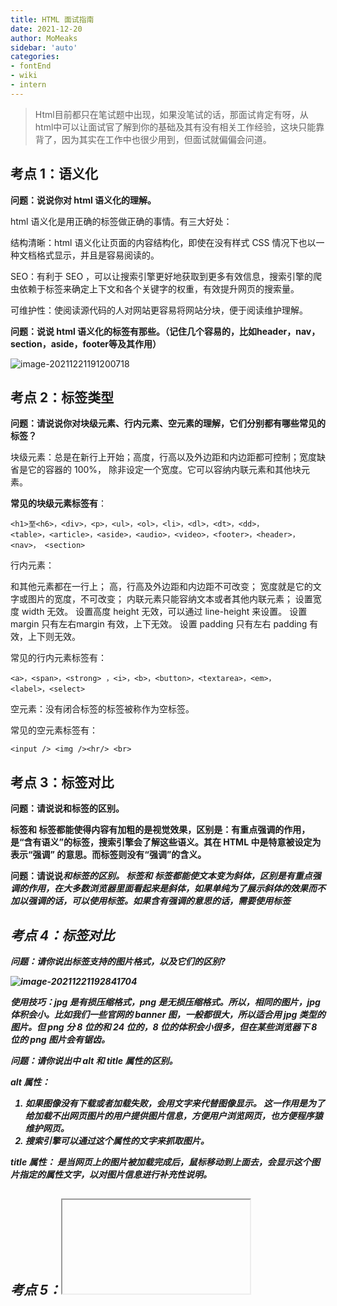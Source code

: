 ```yaml
---
title: HTML 面试指南
date: 2021-12-20
author: MoMeaks
sidebar: 'auto'
categories:
- fontEnd
- wiki
- intern
---
```


> Html目前都只在笔试题中出现，如果没笔试的话，那面试肯定有呀，从html中可以让面试官了解到你的基础及其有没有相关工作经验，这块只能靠背了，因为其实在工作中也很少用到，但面试就偏偏会问道。

## 考点 1：语义化

**问题：说说你对 html 语义化的理解。**

html 语义化是用正确的标签做正确的事情。有三大好处：

结构清晰：html 语义化让页面的内容结构化，即使在没有样式 CSS 情况下也以一种文档格式显示，并且是容易阅读的。

SEO：有利于 SEO ，可以让搜索引擎更好地获取到更多有效信息，搜索引擎的爬虫依赖于标签来确定上下文和各个关键字的权重，有效提升网页的搜索量。

可维护性：使阅读源代码的人对网站更容易将网站分块，便于阅读维护理解。

**问题：说说 html 语义化的标签有那些。（记住几个容易的，比如header，nav，section，aside，footer等及其作用）**

![image-20211221191200718](https://mc-web-1259409954.cos.ap-guangzhou.myqcloud.com/MyImages/image-20211221191200718.png)

## 考点 2：标签类型

**问题：请说说你对块级元素、行内元素、空元素的理解，它们分别都有哪些常见的标签？**

块级元素：总是在新行上开始；高度，行高以及外边距和内边距都可控制；宽度缺省是它的容器的 100%， 除非设定一个宽度。它可以容纳内联元素和其他块元素。

**常见的块级元素标签有**：

```
<h1>至<h6>，<div>，<p>，<ul>，<ol>，<li>，<dl>，<dt>，<dd>，
<table>，<article>，<aside>，<audio>，<video>，<footer>，<header>，<nav>， <section>
```

行内元素：

和其他元素都在一行上； 高，行高及外边距和内边距不可改变； 宽度就是它的文字或图片的宽度，不可改变； 内联元素只能容纳文本或者其他内联元素； 设置宽度 width 无效。 设置高度 height 无效，可以通过 line-height 来设置。 设置 margin 只有左右margin 有效，上下无效。 设置 padding 只有左右 padding 有效，上下则无效。

常见的行内元素标签有：

```
<a>，<span>，<strong> ，<i>，<b>，<button>，<textarea>，<em>，
<label>，<select>
```

空元素：没有闭合标签的标签被称作为空标签。

常见的空元素标签有：

```
<input /> <img /><hr/> <br>
```

## 考点 3：标签对比

**问题：请说说<strong>和<b>标签的区别。**

<strong>标签和<b> 标签都能使得内容有加粗的是视觉效果，区别是：<strong>有重点强调的作用，<strong>是“含有语义”的标签，搜索引擎会了解这些语义。其在 HTML 中是特意被设定为表示“强调” 的意思。而<b>标签则没有“强调”的含义。

**问题：请说说<i>和<em>标签的区别。**
<i>标签和<em> 标签都能使文本变为斜体，区别是<em>有重点强调的作用，在大多数浏览器里面看起来是斜体，如果单纯为了展示斜体的效果而不加以强调的话，可以使用<i>标签。如果含有强调的意思的话，需要使用<em>标签

## 考点 4：<img>标签对比

**问题：请你说出<img>标签支持的图片格式，以及它们的区别?**

![image-20211221192841704](https://mc-web-1259409954.cos.ap-guangzhou.myqcloud.com/MyImages/image-20211221192841704.png)

使用技巧：jpg 是有损压缩格式，png 是无损压缩格式。所以，相同的图片，jpg 体积会小。比如我们一些官网的 banner 图，一般都很大，所以适合用 jpg 类型的图片。但 png 分 8 位的和 24 位的，8 位的体积会小很多，但在某些浏览器下 8 位的 png 图片会有锯齿。

**问题：请你说出<img>中 alt 和 title 属性的区别。**

alt 属性：
1.	如果图像没有下载或者加载失败，会用文字来代替图像显示。 这一作用是为了给加载不出网页图片的用户提供图片信息，方便用户浏览网页，也方便程序猿维护网页。
2.	搜索引擎可以通过这个属性的文字来抓取图片。

title 属性：
是当网页上的图片被加载完成后，鼠标移动到上面去，会显示这个图片指定的属性文字，以对图片信息进行补充性说明。

## 考点 5：<iframe>标签

**问题：为什么要尽量少用<iframe>标签，请你说出<iframe>有哪些缺点？**

1.	iframe <u>会阻塞主页面的onload 事件</u>
2.	<u>iframe 和主页面共享连接池，而浏览器对相同域的连接有限制，所以会影响页面的并行加载，会产生很多页面</u>，不容易管理。
3.	如果框架个数多的话，可能会出现上下、左右滚动条，会分散访问者的注意力，用户体验度差。
4.	代码复杂，无法被一些搜索引擎索引到，这一点很关键，现在的搜索引擎爬虫还不能很好的处理 iframe 中的内容，所以使用 iframe 会不利于搜索引擎优化（SEO）。
5.	很多的移动设备无法完全显示框架，设备兼容性差。
6.	iframe 框架页面会增加服务器的http 请求，对于大型网站是不可取的。 

## 考点 6：<label>标签

**问题：Label 的作用是什么？是怎么用的？**

label 标签来定义表单控制间的关系，当用户选择该标签，浏览器会自动将焦点转到和标签相关的表单控件上。

```html
<label for="number">号码：</label>
<input type="text" name="number" id="number"/>
```

## 考点 7：<meta>标签的viewport

**问题：<mete>标签的 viewport 的作用和原理是什么？**

作用：让当前 viewport 的宽度等于设备的宽度，同时不允许用户进行手动缩放。

**原理：**<u>移动端浏览器通常都会在一个比移动端屏幕更宽的虚拟窗口中渲染页面，这个虚拟窗口就是viewport；目的是正常展示没有做移动端适配的网页，让他们完整的展示给用户。</u>

**问题：viewport 属性值都有哪些？**

width：设置 layout viewport 的宽度，为一个正整数，或字符串"width-device"。

height 设置 layout viewport 的高度，这个属性对我们并不重要，很少使用。

initial-scale 设置页面的初始缩放值，为一个数字，可以带小数。

minimum-scale：允许用户的最小缩放值，为一个数字，可以带小数。

maximum-scale：允许用户的最大缩放值，为一个数字，可以带小数。

User-scalable 是否允许用户进行缩放，值为"no"或"yes", no 代表不允许，yes 代表允许这些属性可以同时使用，也可以单独使用或混合使用，多个属性同时使用时用逗号隔开就行了。

Example

```html
<meta name="viewport"
content="width=device-width,initial-scale=1.0,minimum-scale=1.0,maximum-scale=1.0,user-sc alable=no">
```

## 考点 8：HTML5

**问题：请说说你用过哪些HTML5 的新标签。**

1. `<article>` 用来定义独立的内容

2. `<audio> `用来定义声音内容

3. `<canvas>` 用来定义图形

4. `<header>` 用来定义页眉

5. `<footer>` 用来定义页脚

6. `<nav>`用来 定义导航链接

7. `<video>` 用来定义视频

**问题：请说出HTML5 的几个新特性。**

绘画 canvas：HTML5 的一个新元素，它使用 JavaScript 在网页上绘制图形。video 和 audio：用于视频和音频的播放。

本地离线存储：localStorage 长期存储数据，浏览器关闭后数据不丢失。sessionStorage 的数据在浏览器关闭后自动删除。

新的结构标签：语义化更好的内容元素，比如 article，footer，header，nav，section。增强表单：input 的type 属性值新增 calendar,date,time,email,url 等。

新的结构标签：语义化更好的内容元素，比如 article，footer，header，nav，section。增强表单：input 的type 属性值新增 calendar,date,time,email,url 等。

新的技术 webworker，websockt，Geolocation

## 考点 9：增强表单

**问题：你能说说 HTML5 增强表单中新的输入类型属性吗？**

search：用于搜索域，比如站点搜索或 Google 搜索，域显示为常规的文本域。

url ：用于应该包含 URL 地址的输入域在提交表单时，会自动验证 url 域的值。

email：用于应该包含 e-mail 地址的输入域，在提交表单时，会自动验证 email 域的值。datetime：选取时间、日、月、年（UTC 时间）。

date：选取日、月、年 month：选取月、年 。week：选取周和年。

time：选取时间（小时和分钟）。

datetime-local：选取时间、日、月、年（本地时间）。

number：用于应该包含数值的输入域，您还能够设定对所接受的数字的限定。

range：用于应该包含一定范围内数字值的输入域，类型显示为滑动条。

## 考点 10：本地存储

**问题： cookie、localstroage、sessionStorage 的区别？优缺点？**

cookie：是服务器发给客户端的特殊信息，以文本形式存储在客户端，每次请求都会带上 cookie。
cookie 的保存时间：设置过期时间，浏览器关闭后不会清除，保存在硬盘中, 过期时间到期后失效。如果不设置过期时间，保存在内存中, 浏览器关闭后消失。
缺点：
1.	大小受限，单个 cookie 大小不能超过 4kb
2.	用户可以禁用 cookie, 使功能受限。
3.	安全性较低，有些状态不能保存在客户端。
4.	每次访问都要传送 cookie 给服务器，浪费带宽。

cookie 数据有路径（path）的概念，可以限制 cookie 只属于某个路径下。

localStorage 和 sessionStorage 存储大小都是 5MB，都保存在客户端不与服务器端进行交互，只能储存字符串类型，对于复杂的 json 格式可以进行 stringify 和 parse 来处理。区别是 localStorage 是永久储存, 除非主动删除, 否则不会消失；而 sessionStroage 的有效期只是网页在浏览器打开到关闭的时间段。

## 考点 10：其他问题

**问题：前端页面有哪三层构成，分别是什么？作用是什么？**

结构层、表示层、行为层。

**结构层**为页面的骨架，由 HTML 或 XHTML 标记语言创建，用于搭建文档的结构。

**表示层**为页面的样式，由 CSS （层叠样式表）负责创建，用于设置文档的呈现效果。

**行为层**（behaviorlayer）为页面的行为，由 JavaScript 语言创建，用于实现文档的行为

**问题：前端需要注意哪些 SEO？**

1.合理的 title、description、keywords：搜索对着三项的权重逐个减小，title 值强调重点即可，重要关键词出现不要超过 2 次，而且要靠前，不同页面 title 要有所不同；description 把页面内容高度概括，长度合适，不可过分堆砌关键词，不同页面 description 有所不同；keywords 列举出重要关键词即可

2.语义化的 HTML 代码，符合 W3C 规范：语义化代码让搜索引擎容易理解网页

3.重要内容 HTML 代码放在最前：搜索引擎抓取 HTML 顺序是从上到下，有的搜索引擎对抓取长度有限制，保证重要内容一定会被抓取

4.搜索引擎对抓取长度有限制，保证重要内容一定会被抓取

5.重要内容不要用 js 输出：爬虫不会执行 js 获取内容

6.少用 iframe：搜索引擎不会抓取 iframe 中的内容

7.非装饰性图片必须加 alt

8.提高网站速度：网站速度是搜索引擎排序的一个重要指标

**问题：CSS引入的方式有哪些? link和@import的区别是?**

内联 内嵌 外链 导入

区别 ：同时加载,前者无兼容性，后者CSS2.1以下浏览器不支持,Link 支持使用javascript改变样式，后者不可

**问题：介绍一下你对浏览器内核的理解**

主要分成两部分：**渲染引擎(layout engineer或Rendering Engine)和JS引擎**。

**渲染引擎：**负责取得网页的内容（HTML、XML、图像等等）、整理讯息（例如加入CSS等），以及计算网页的显示方式，然后会输出至显示器或打印机。浏览器的内核的不同对于网页的语法解释会有不同，所以渲染的效果也不相同。所有网页浏览器、电子邮件客户端以及其它需要编辑、显示网络内容的应用程序都需要内核。

**JS引擎则：**解析和执行javascript来实现网页的动态效果。

最开始渲染引擎和JS引擎并没有区分的很明确，后来JS引擎越来越独立，内核就倾向于只指渲染引擎。

**问题：script标签中defer和async的区别**

**defer 浏览器指示脚本在文档被解析后执行**，script被异步加载后并**不会立即执行，而是等待文档被解析完毕后执行**

```<script type="text/javascript" src="x.min.js" defer="defer"></script>```

defer只适用于外联脚本，如果script标签没有指定src属性，只是内联脚本，不要使用defer

如果有多个声明了defer的脚本，则会按顺序下载和执行

defer脚本会在DOMContentLoaded和load事件之前执行

 

**async 同样是异步加载脚本**，区别是脚本加载完毕后立即执行，这导致async属性下的脚本是乱序的，对于script又先后依赖关系的情况，并不适用

`<script type="text/javascript" src="x.min.js" async="async"></script>`

只适用于外联脚本，这一点和defer一致

如果有多个声明了async的脚本，其下载和执行也是异步的，不能确保彼此的先后顺序

async会在load事件之前执行，但并不能确保与DOMContentLoaded的执行先后顺序
